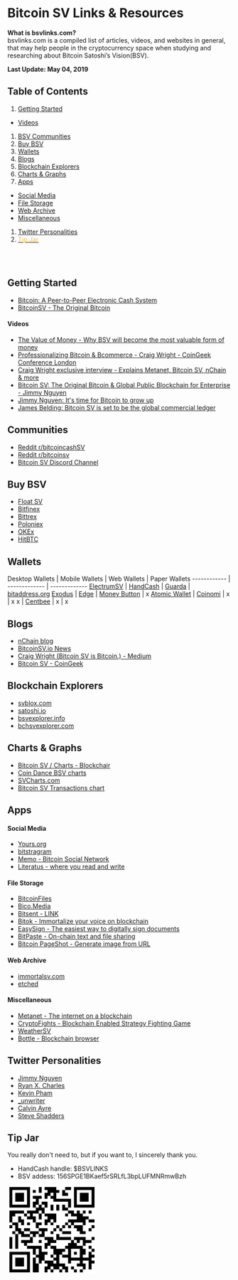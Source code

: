 <!-- Global site tag (gtag.js) - Google Analytics -->
<script async src="https://www.googletagmanager.com/gtag/js?id=UA-84375203-8"></script>
<script>
  window.dataLayer = window.dataLayer || [];
  function gtag(){dataLayer.push(arguments);}
  gtag('js', new Date());

  gtag('config', 'UA-84375203-8');
</script>

<link rel="shortcut icon" type="image/png" href="https://i.imgur.com/QChVubo.png"/>




# Bitcoin SV Links & Resources
**What is bsvlinks.com?**<br/>
bsvlinks.com is a compiled list of articles, videos, and websites in general, that may help people in the cryptocurrency space when studying and researching about Bitcoin Satoshi’s Vision(BSV).

**Last Update: May 04, 2019**

## Table of Contents
1. [Getting Started](#getting-started)
  * [Videos](#videos)
1. [BSV Communities](#communities)
1. [Buy BSV](#buy-bsv)
1. [Wallets](#wallets)
1. [Blogs](#blogs)
1. [Blockchain Explorers](#blockchain-explorers)
1. [Charts & Graphs](#charts--graphs)
1. [Apps](#apps)
  * [Social Media](#social-media)
  * [File Storage](#file-storage)
  * [Web Archive](#web-archive)
  * [Miscellaneous](#miscellaneous)
1. [Twitter Personalities](#twitter-personalities)
1. [<span style="color:#f4bf42">Tip Jar</span>](#tip-jar)

<br/><br/>

## Getting Started
* [Bitcoin: A Peer-to-Peer Electronic Cash System](https://bitcoinsv.io/bitcoin/)
* [BitcoinSV - The Original Bitcoin](https://bitcoinsv.io/)

#### Videos
* [The Value of Money - Why BSV will become the most valuable form of money](https://www.youtube.com/watch?v=2hboJyFyGFY)
* [Professionalizing Bitcoin & Bcommerce - Craig Wright - CoinGeek Conference London](https://www.youtube.com/watch?v=9lRjXJmIdys)
* [Craig Wright exclusive interview - Explains Metanet, Bitcoin SV, nChain & more](https://www.youtube.com/watch?v=ZoYnZ6CAoAk)
* [Bitcoin SV: The Original Bitcoin & Global Public Blockchain for Enterprise - Jimmy Nguyen](https://www.youtube.com/watch?v=ZBGs-vul-E8)
* [Jimmy Nguyen: It's time for Bitcoin to grow up](https://www.youtube.com/watch?v=gR_1Lkn_364)
* [James Belding: Bitcoin SV is set to be the global commercial ledger](https://www.youtube.com/watch?v=VW7QKOc-uJs)

## Communities
* [Reddit r/bitcoincashSV](https://www.reddit.com/r/bitcoincashSV/)
* [Reddit r/bitcoinsv](https://www.reddit.com/r/bitcoinsv/)
* [Bitcoin SV Discord Channel](https://discord.gg/xNWbNKE)

## Buy BSV
* [Float SV](https://www.floatsv.com/)
* [Bitfinex](https://www.bitfinex.com/)
* [Bittrex](https://bittrex.com/)
* [Poloniex](https://poloniex.com/)
* [OKEx](https://www.kucoin.com/)
* [HitBTC](https://hitbtc.com/)

## Wallets

Desktop Wallets | Mobile Wallets | Web Wallets | Paper Wallets
------------ | ------------- | -------------
[ElectrumSV](https://electrumsv.io/) | [HandCash](https://handcash.io/) | [Guarda](https://guarda.co/) | [bitaddress.org](https://www.bitaddress.org/)
[Exodus](https://www.exodus.io/) | [Edge](https://edge.app/) | [Money Button](https://www.moneybutton.com/) | x
[Atomic Wallet](https://atomicwallet.io/) | [Coinomi](https://www.coinomi.com/en/) | x | x
x | [Centbee](https://centbee.com/) | x | x


## Blogs
* [nChain blog](https://nchain.com/en/blog/)
* [BitcoinSV.io News](https://bitcoinsv.io/news/)
* [Craig Wright (Bitcoin SV is Bitcoin.) - Medium](https://medium.com/@craig_10243)
* [Bitcoin SV - CoinGeek](https://coingeek.com/news/tag/bitcoin-sv/)

## Blockchain Explorers
* [svblox.com](https://svblox.com/)
* [satoshi.io](https://satoshi.io/)
* [bsvexplorer.info](https://bsvexplorer.info/)
* [bchsvexplorer.com](https://bchsvexplorer.com/)

## Charts & Graphs
* [Bitcoin SV / Charts - Blockchair](https://blockchair.com/bitcoin-sv/charts)
* [Coin Dance BSV charts](https://sv.coin.dance/)
* [SVCharts.com](https://www.svcharts.com/)
* [Bitcoin SV Transactions chart](https://bitinfocharts.com/comparison/bitcoin%20sv-transactions.html)

## Apps

#### Social Media
* [Yours.org](https://www.yours.org/)
* [bitstragram](https://bitstagram.bitdb.network/)
* [Memo - Bitcoin Social Network](https://memo.sv/)
* [Literatus - where you read and write](https://en.literatus.org/)

#### File Storage
* [BitcoinFiles](https://www.bitcoinfiles.org/)
* [Bico.Media](https://bico.media/)
* [Bitsent - LINK](https://bitsent.net/link.html)
* [Bitok - Immortalize your voice on blockchain](https://bitok.live/)
* [EasySign - The easiest way to digitally sign documents](https://www.easysign.io/)
* [BitPaste - On-chain text and file sharing](https://www.bitpaste.app/)
* [Bitcoin PageShot - Generate image from URL](https://pageshot.bitcoinsv.si/)

#### Web Archive
* [immortalsv.com](https://immortalsv.com/)
* [etched](https://etched.page/)

#### Miscellaneous
* [Metanet - The internet on a blockchain](https://metanet.icu/)
* [CryptoFights - Blockchain Enabled Strategy Fighting Game](https://cryptofights.io/)
* [WeatherSV](https://weathersv.app)
* [Bottle - Blockchain browser](https://bottle.bitdb.network/)

## Twitter Personalities
* [Jimmy Nguyen](https://twitter.com/jimmywinmedia)
* [Ryan X. Charles](https://twitter.com/ryanxcharles)
* [Kevin Pham](https://twitter.com/_kevin_pham)
* [_unwriter](https://twitter.com/_unwriter)
* [Calvin Ayre](https://twitter.com/CalvinAyre)
* [Steve Shadders](https://twitter.com/shadders333)

## Tip Jar
You really don't need to, but if you want to, I sincerely thank you.
* HandCash handle: $BSVLINKS
* BSV addess: 156SPGE1BKaef5rSRLfL3bpLUFMNRmwBzh

<img src="https://raw.githubusercontent.com/bsvlinks/bsvlinks/master/donate.jpg" alt="donate qr code" width="200"/>


<br/><br/><br/><br/><br/><br/><br/>

